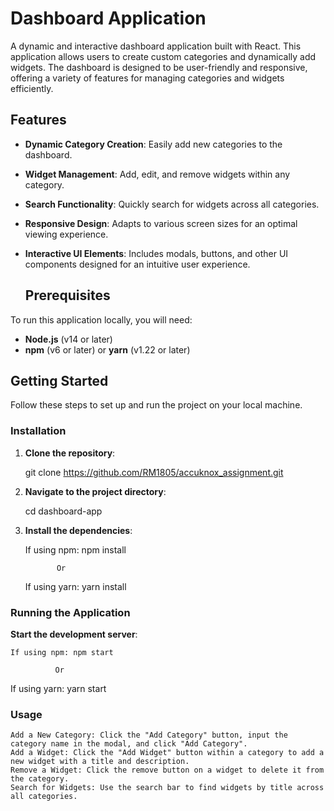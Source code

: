 # Dashboard Application

A dynamic and interactive dashboard application built with React. This application allows users to create custom categories and dynamically add widgets. The dashboard is designed to be user-friendly and responsive, offering a variety of features for managing categories and widgets efficiently.

## Features

- **Dynamic Category Creation**: Easily add new categories to the dashboard.
- **Widget Management**: Add, edit, and remove widgets within any category.
- **Search Functionality**: Quickly search for widgets across all categories.
- **Responsive Design**: Adapts to various screen sizes for an optimal viewing experience.
- **Interactive UI Elements**: Includes modals, buttons, and other UI components designed for an intuitive user experience.

  ## Prerequisites

To run this application locally, you will need:

- **Node.js** (v14 or later)
- **npm** (v6 or later) or **yarn** (v1.22 or later)

## Getting Started

Follow these steps to set up and run the project on your local machine.

### Installation

1. **Clone the repository**:

   git clone https://github.com/RM1805/accuknox_assignment.git

2. **Navigate to the project directory**:

   cd dashboard-app

3. **Install the dependencies**:

   If using npm: npm install
   
              Or
   
   If using yarn: yarn install
   

### Running the Application

  **Start the development server**:
  
    If using npm: npm start
   
              Or
   
   If using yarn: yarn start
   

### Usage

    Add a New Category: Click the "Add Category" button, input the category name in the modal, and click "Add Category".
    Add a Widget: Click the "Add Widget" button within a category to add a new widget with a title and description.
    Remove a Widget: Click the remove button on a widget to delete it from the category.
    Search for Widgets: Use the search bar to find widgets by title across all categories.



